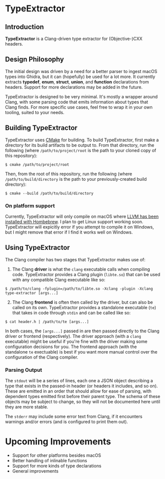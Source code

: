 # TypeExtractor

## Introduction

**TypeExtractor** is a Clang-driven type extractor for (Objective-)CXX headers.

## Design Philosophy

The initial design was driven by a need for a better parser to ingest macOS types into Ghidra, but it can (hopefully) be used for a lot more. It currently extracts **typedef**, **enum**, **struct**, **union**, and **function** declarations from headers. Support for more declarations may be added in the future.

TypeExtractor is designed to be very minimal. It's mostly a wrapper around Clang, with some parsing code that emits information about types that Clang finds. For more specific use cases, feel free to wrap it in your own tooling, suited to your needs.

## Building TypeExtractor

TypeExtractor uses [CMake](https://cmake.org/) for building. To build TypeExtractor, first make a directory for its build artifacts to be output to. From that directory, run the following (where `/path/to/project/root` is the path to your cloned copy of this repository):

```
$ cmake /path/to/project/root
```

Then, from the root of this repository, run the following (where `/path/to/build/directory` is the path to your previously-created build directory):
```
$ cmake --build /path/to/build/directory
```

### On platform support

Currently, TypeExtractor will only compile on macOS where [LLVM has been installed with Hombebrew](https://formulae.brew.sh/formula/llvm). I plan to get Linux support working soon. TypeExtractor will expicitly error if you attempt to compile it on Windows, but I might remove that error if I find it works well on Windows.

## Using TypeExtractor

The Clang compiler has two stages that TypeExtractor makes use of:

1. The Clang **driver** is what the `clang` executable calls when compiling code. TypeExtractor provides a Clang plugin (`libte.so`) that can be used with any compatible Clang executable like so:
```
$ /path/to/clang -fplugin=/path/to/libte.so -Xclang -plugin -Xclang type-extractor [args...]
```
2. The Clang **frontend** is often then called by the driver, but can also be called on its own. TypeExtractor provides a standalone executable (`te`) that takes in code through `stdin` and can be called like so:
```
$ cat header.h | /path/to/te [args...]
```

In both cases, the `[args...]` passed in are then passed directly to the Clang driver or frontend (respectively). The driver approach (with a `clang` executable) might be useful if you're fine with the driver making some configuration decisions for you. The frontend approach (with the standalone `te` exectuable) is best if you want more manual control over the configuration of the Clang compiler.

### Parsing Output

The `stdout` will be a series of lines, each one a JSON object describing a type that exists in the passed-in header (or headers it includes, and so on). These are emitted in an order that should allow for ease of parsing, with dependent types emitted first before their parent type. The schema of these objects may be subject to change, so they will not be documented here until they are more stable.

The `stderr` may include some error text from Clang, if it encounters warnings and/or errors (and is configured to print them out).

# Upcoming Improvements

- Support for other platforms besides macOS
- Better handling of inlinable functions
- Support for more kinds of type declarations
- General improvements
